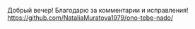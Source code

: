 Добрый вечер! Благодарю за комментарии и исправления!
https://github.com/NataliaMuratova1979/ono-tebe-nado/

